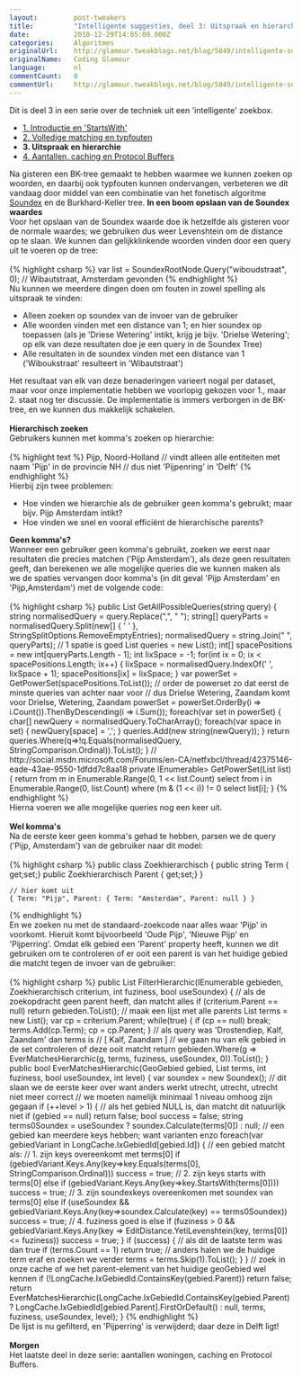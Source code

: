 ```yaml
---
layout:         post-tweakers
title:          "Intelligente suggesties, deel 3: Uitspraak en hierarchie"
date:           2010-12-29T14:05:00.000Z
categories:     Algoritmes
originalUrl:    http://glamour.tweakblogs.net/blog/5849/intelligente-suggesties-deel-3-uitspraak-en-hierarchie.html
originalName:   Coding Glamour
language:       nl
commentCount:   8
commentUrl:     http://glamour.tweakblogs.net/blog/5849/intelligente-suggesties-deel-3-uitspraak-en-hierarchie.html#reacties
---
```


   <p class="article">Dit is deel 3 in een serie over de techniek uit een &apos;intelligente&apos;
  zoekbox.
  <ul>
    <li><a href="http://glamour.tweakblogs.net/blog/5832/intelligente-suggesties-deel-1-introductie-en-startswith.html"
      rel="external">1. Introductie en &apos;StartsWith&apos;</a>
    </li>
    <li><a href="http://glamour.tweakblogs.net/blog/5842/intelligente-suggesties-deel-2-volledige-matching-en-typfouten.html"
      rel="external">2. Volledige matching en typfouten</a>
    </li>
    <li><b>3. Uitspraak en hierarchie</b>
    </li>
    <li><a href="http://glamour.tweakblogs.net/blog/5853/intelligente-suggesties-deel-4-aantallen-caching-en-protocol-buffers.html"
      rel="external">4. Aantallen, caching en Protocol Buffers</a>
    </li>
  </ul>Na gisteren een BK-tree gemaakt te hebben waarmee we kunnen zoeken op
  woorden, en daarbij ook typfouten kunnen ondervangen, verbeteren we dit
  vandaag door middel van een combinatie van het fonetisch algoritme <a href="http://glamour.tweakblogs.net/blog/5732/diakritische-tekens-en-soundex-in-net.html"
  rel="external">Soundex</a> en de Burkhard-Keller tree.
  <!--more-->
<b>In een boom opslaan van de Soundex waardes</b>
  <br>Voor het opslaan van de Soundex waarde doe ik hetzelfde als gisteren voor
  de normale waardes; we gebruiken dus weer Levenshtein om de distance op
  te slaan. We kunnen dan gelijkklinkende woorden vinden door een query uit
  te voeren op de tree:
  <br>
  <br>
{% highlight csharp %}
var list = SoundexRootNode.Query("wiboudstraat", 0); // Wibautstraat, Amsterdam gevonden
{% endhighlight %}
  <br>Nu kunnen we meerdere dingen doen om fouten in zowel spelling als uitspraak
  te vinden:
  <ul>
    <li>Alleen zoeken op soundex van de invoer van de gebruiker</li>
    <li>Alle woorden vinden met een distance van 1; en hier soundex op toepassen
      (als je &apos;Driese Wetering&apos; intikt, krijg je bijv. &apos;Drielse
      Wetering&apos;; op elk van deze resultaten doe je een query in de Soundex
      Tree)</li>
    <li>Alle resultaten in de soundex vinden met een distance van 1 (&apos;Wiboukstraat&apos;
      resulteert in &apos;Wibautstraat&apos;)</li>
  </ul>Het resultaat van elk van deze benaderingen varieert nogal per dataset,
  maar voor onze implementatie hebben we voorlopig gekozen voor 1., maar
  2. staat nog ter discussie. De implementatie is immers verborgen in de
  BK-tree, en we kunnen dus makkelijk schakelen.
  <br>
  <br>
<b>Hierarchisch zoeken</b>
  <br>Gebruikers kunnen met komma&apos;s zoeken op hierarchie:
  <br>
  <br>
{% highlight text %}
Pijp, Noord-Holland 
// vindt alleen alle entiteiten met naam 'Pijp' in de provincie NH
// dus niet 'Pijpenring' in 'Delft'
{% endhighlight %}
  <br>Hierbij zijn twee problemen:
  <ul>
    <li>Hoe vinden we hierarchie als de gebruiker geen komma&apos;s gebruikt;
      maar bijv. Pijp Amsterdam intikt?</li>
    <li>Hoe vinden we snel en vooral effici&#xEB;nt de hierarchische parents?</li>
  </ul><b>Geen komma&apos;s?</b>
  <br>Wanneer een gebruiker geen komma&apos;s gebruikt, zoeken we eerst naar
  resultaten die precies matchen (&apos;Pijp Amsterdam&apos;), als deze geen
  resultaten geeft, dan berekenen we alle mogelijke queries die we kunnen
  maken als we de spaties vervangen door komma&apos;s (in dit geval &apos;Pijp
  Amsterdam&apos; en &apos;Pijp,Amsterdam&apos;) met de volgende code:
  <br>
  <br>
{% highlight csharp %}
public List<string> GetAllPossibleQueries(string query)
{
    string normalisedQuery = query.Replace(",", " ");
    string[] queryParts = normalisedQuery.Split(new[] { ' ' }, StringSplitOptions.RemoveEmptyEntries);
    normalisedQuery = string.Join(" ", queryParts); // 1 spatie is goed
    List<string> queries = new List<string>();
    int[] spacePositions = new int[queryParts.Length - 1];
    int lixSpace = -1;
    for(int ix = 0; ix < spacePositions.Length; ix++)
    {
        lixSpace = normalisedQuery.IndexOf(' ', lixSpace + 1);
        spacePositions[ix] = lixSpace;
    }
    var powerSet = GetPowerSet(spacePositions.ToList());
    // order de powerset zo dat eerst de minste queries van achter naar voor
    // dus Drielse Wetering, Zaandam komt voor Drielse, Wetering, Zaandam
    powerSet = powerSet.OrderBy(i => i.Count()).ThenByDescending(i => i.Sum());
    foreach(var set in powerSet)
    {
        char[] newQuery = normalisedQuery.ToCharArray();
        foreach(var space in set)
        {
            newQuery[space] = ',';
        }
        queries.Add(new string(newQuery));
    }
    return queries.Where(q=>!q.Equals(normalisedQuery, StringComparison.Ordinal)).ToList();
}
// http://social.msdn.microsoft.com/Forums/en-CA/netfxbcl/thread/42375146-eade-43ae-9550-1dfdd7c8aa18
private IEnumerable<IEnumerable<T>> GetPowerSet<T>(List<T> list)
{
    return from m in Enumerable.Range(0, 1 << list.Count)
           select
               from i in Enumerable.Range(0, list.Count)
               where (m & (1 << i)) != 0
               select list[i];
}
{% endhighlight %}
  <br>Hierna voeren we alle mogelijke queries nog een keer uit.
  <br>
  <br>
<b>Wel komma&apos;s</b>
  <br>Na de eerste keer geen komma&apos;s gehad te hebben, parsen we de query
  (&apos;Pijp, Amsterdam&apos;) van de gebruiker naar dit model:
  <br>
  <br>
{% highlight csharp %}
    public class Zoekhierarchisch
    {
        public string Term { get;set;}
        public Zoekhierarchisch Parent { get;set;}
    }
    
    // hier komt uit
    { Term: "Pijp", Parent: { Term: "Amsterdam", Parent: null } }
{% endhighlight %}
  <br>En we zoeken nu met de standaard-zoekcode naar alles waar &apos;Pijp&apos;
  in voorkomt. Hieruit komt bijvoorbeeld &apos;Oude Pijp&apos;, &apos;Nieuwe
  Pijp&apos; en &apos;Pijperring&apos;. Omdat elk gebied een &apos;Parent&apos;
  property heeft, kunnen we dit gebruiken om te controleren of er ooit een
  parent is van het huidige gebied die matcht tegen de invoer van de gebruiker:
  <br>
  <br>
{% highlight csharp %}
public List<GeoGebied> FilterHierarchic(IEnumerable<GeoGebied> gebieden, Zoekhierarchisch criterium, int fuziness, bool useSoundex)
{
    // als de zoekopdracht geen parent heeft, dan matcht alles
    if (criterium.Parent == null)
        return gebieden.ToList();
    // maak een lijst met alle parents
    List<string> terms = new List<string>();
    var cp = criterium.Parent;
    while(true)
    {
        if (cp == null) break;
        terms.Add(cp.Term);
        cp = cp.Parent;
    }
    // als query was 'Drostendiep, Kalf, Zaandam' dan terms is
    // [ Kalf, Zaandam ]
    // we gaan nu van elk gebied in de set controleren of deze ooit matcht
    return gebieden.Where(g => EverMatchesHierarchic(g, terms, fuziness, useSoundex, 0)).ToList();
}
public bool EverMatchesHierarchic(GeoGebied gebied, List<string> terms, int fuziness, bool useSoundex, int level)
{
    var soundex = new Soundex();
    // dit slaan we de eerste keer over want anders werkt utrecht, utrecht, utrecht niet meer correct
    // we moeten namelijk minimaal 1 niveau omhoog zijn gegaan
    if (++level > 1)
    {
        // als het gebied NULL is, dan matcht dit natuurlijk niet
        if (gebied == null) return false;
        bool success = false;
        string terms0Soundex = useSoundex ? soundex.Calculate(terms[0]) : null;
        // een gebied kan meerdere keys hebben; want varianten enzo
        foreach(var gebiedVariant in LongCache.IxGebiedId[gebied.Id])
        {
            // een gebied matcht als:
            // 1. zijn keys overeenkomt met terms[0]
            if (gebiedVariant.Keys.Any(key=>key.Equals(terms[0], StringComparison.Ordinal))) success = true;
            // 2. zijn keys starts with terms[0]
            else if (gebiedVariant.Keys.Any(key=>key.StartsWith(terms[0]))) success = true;
            // 3. zijn soundexkeys overeenkomen met soundex van terms[0]
            else if (useSoundex && gebiedVariant.Keys.Any(key=>soundex.Calculate(key) == terms0Soundex)) success = true;
            // 4. fuziness goed is
            else if (fuziness > 0 && gebiedVariant.Keys.Any(key => EditDistance.YetiLevenshtein(key, terms[0]) <= fuziness)) success = true;
        }
        if (success)
        {
            // als dit de laatste term was dan true
            if (terms.Count == 1) return true;
            // anders halen we de huidige term eraf en zoeken we verder
            terms = terms.Skip(1).ToList();
        }
    }
    // zoek in onze cache of we het parent-element van het huidige geoGebied wel kennen
    if (!LongCache.IxGebiedId.ContainsKey(gebied.Parent)) return false;
    return EverMatchesHierarchic(LongCache.IxGebiedId.ContainsKey(gebied.Parent) ? LongCache.IxGebiedId[gebied.Parent].FirstOrDefault() : null, terms, fuziness, useSoundex, level);
}
{% endhighlight %}
  <br>De lijst is nu gefilterd, en &apos;Pijperring&apos; is verwijderd; daar
  deze in Delft ligt!
  <br>
  <br>
<b>Morgen</b>
  <br>Het laatste deel in deze serie: aantallen woningen, caching en Protocol
  Buffers.</p>
   